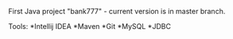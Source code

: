 First Java project "bank777" - current version is in master branch.

Tools:
*Intellij IDEA
*Maven
*Git
*MySQL
*JDBC
